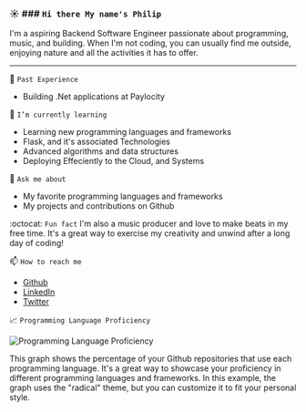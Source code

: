 ### ☀️ ### `Hi there My name's Philip`

I'm a aspiring Backend Software Engineer passionate about programming, music, and building. When I'm not coding, you can usually find me outside, enjoying nature and all the activities it has to offer.

---

:cherry_blossom: `Past Experience`

- Building .Net applications at Paylocity

🌱 `I’m currently learning` 
- Learning new programming languages and frameworks
- Flask, and it's associated Technologies
- Advanced algorithms and data structures
- Deploying Effeciently to the Cloud, and Systems

💬 `Ask me about`
- My favorite programming languages and frameworks
- My projects and contributions on Github

:octocat: `Fun fact` 
I'm also a music producer and love to make beats in my free time. It's a great way to exercise my creativity and unwind after a long day of coding!

📫 `How to reach me` 
- [Github](https://github.com/YourGithubUsername)
- [LinkedIn](https://www.linkedin.com/in/YourLinkedInUsername)
- [Twitter](https://twitter.com/YourTwitterUsername)

📈 `Programming Language Proficiency`

![Programming Language Proficiency](https://github-readme-stats.vercel.app/api/top-langs/?username=codingatmorning&layout=compact&theme=radical)

This graph shows the percentage of your Github repositories that use each programming language. It's a great way to showcase your proficiency in different programming languages and frameworks. In this example, the graph uses the "radical" theme, but you can customize it to fit your personal style.
